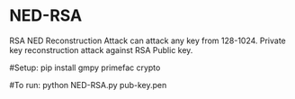 # NED-RSA
RSA NED Reconstruction Attack can attack any key from 128-1024. Private key reconstruction attack against RSA Public key.

#Setup: 
pip install gmpy primefac crypto

#To run:
python NED-RSA.py pub-key.pen

